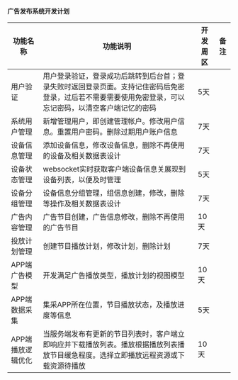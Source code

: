 **广告发布系统开发计划**

|	功能名称|	功能说明|	开发周区|	备注|
|--	|--	|--	|--	|
|	用户验证|	用户登录验证，登录成功后跳转到后台首；登录失败时返回登录页面。支持记住密码后免密登录，过后若不需要需要使用免密登录，可以忘记密码，以清空客户端记忆的密码|	5天|	|
|	系统用户管理|	新增管理用户，即创建管理帐户。修改用户信息。重置用户密码。删除过期用户账户信息|	7天|	|
|	设备信息管理|	添加设备信息，修改设备信息，删除不再使用的设备及相关数据表设计|	7天|	|
|	设备状态管理|	websocket实时获取客户端设备信息关展现到设备列表，以便及时管理|	5天|	|
|	设备分组管理|	设备信息分组管理，组信息创建，修改，删除等操作及相关数据表设计|	7天|	|
|	广告内容管理|	广告节目创建，广告信息修改，删除不再使用的广告节目|	10天|	|
|	投放计划管理|	创建节目播放计划，修改计划，删除计划|	7天|	|
|	APP端广告模型|开发满足广告播放类型，播放计划的视图模型|	10天|	|
|	APP端数据采集|集采APP所在位置，节目播放状态，及播放进度等信息	|	5天|	|
|	APP端播放逻辑优化|当服务端发布有更新的节目列表时，客户端立即响应并下载播放列表。播放根据播放列表播放节目缓急程度。选择立即播放远程资源或下载资源待播放|	10天|	|

